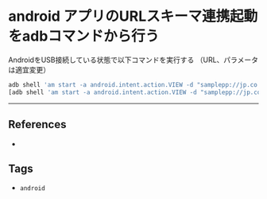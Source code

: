 # android アプリのURLスキーマ連携起動をadbコマンドから行う
AndroidをUSB接続している状態で以下コマンドを実行する
（URL、パラメータは適宜変更）
```sh
adb shell 'am start -a android.intent.action.VIEW -d "samplepp://jp.co.hoge/fuga?param=aaaa"'
[adb shell 'am start -a android.intent.action.VIEW -d "samplepp://jp.co.hoge/fuga?param=aaaa"'](<adb shell 'am start -a android.intent.action.VIEW -d "samplepp://jp.co.hoge/fuga?param=aaaa"'>)
```

---
## References
- 

## Tags
- `android` 